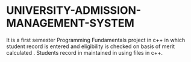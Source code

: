 # UNIVERSITY-ADMISSION-MANAGEMENT-SYSTEM
It is a first semester Programming Fundamentals project in c++ in which student record is entered and eligibility is checked on basis of merit calculated . Students record in maintained in using files in c++.
